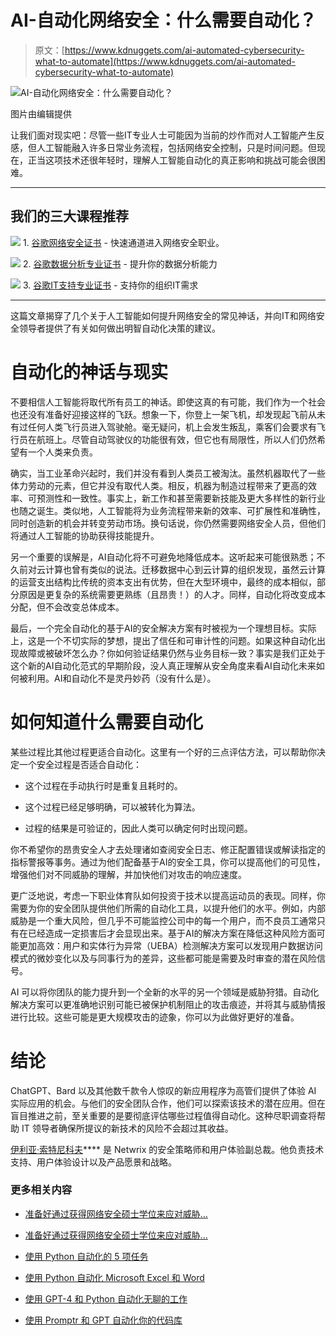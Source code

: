 # AI-自动化网络安全：什么需要自动化？

> 原文：[https://www.kdnuggets.com/ai-automated-cybersecurity-what-to-automate](https://www.kdnuggets.com/ai-automated-cybersecurity-what-to-automate)

![AI-自动化网络安全：什么需要自动化？](../Images/3a8b8baec599d9cae288c7cde97d6069.png)

图片由编辑提供

让我们面对现实吧：尽管一些IT专业人士可能因为当前的炒作而对人工智能产生反感，但人工智能融入许多日常业务流程，包括网络安全控制，只是时间问题。但现在，正当这项技术还很年轻时，理解人工智能自动化的真正影响和挑战可能会很困难。

* * *

## 我们的三大课程推荐

![](../Images/0244c01ba9267c002ef39d4907e0b8fb.png) 1\. [谷歌网络安全证书](https://www.kdnuggets.com/google-cybersecurity) - 快速通道进入网络安全职业。

![](../Images/e225c49c3c91745821c8c0368bf04711.png) 2\. [谷歌数据分析专业证书](https://www.kdnuggets.com/google-data-analytics) - 提升你的数据分析能力

![](../Images/0244c01ba9267c002ef39d4907e0b8fb.png) 3\. [谷歌IT支持专业证书](https://www.kdnuggets.com/google-itsupport) - 支持你的组织IT需求

* * *

这篇文章揭穿了几个关于人工智能如何提升网络安全的常见神话，并向IT和网络安全领导者提供了有关如何做出明智自动化决策的建议。

# 自动化的神话与现实

不要相信人工智能将取代所有员工的神话。即使这真的有可能，我们作为一个社会也还没有准备好迎接这样的飞跃。想象一下，你登上一架飞机，却发现起飞前从未有过任何人类飞行员进入驾驶舱。毫无疑问，机上会发生叛乱，乘客们会要求有飞行员在航班上。尽管自动驾驶仪的功能很有效，但它也有局限性，所以人们仍然希望有一个人类来负责。

确实，当工业革命兴起时，我们并没有看到人类员工被淘汰。虽然机器取代了一些体力劳动的元素，但它并没有取代人类。相反，机器为制造过程带来了更高的效率、可预测性和一致性。事实上，新工作和甚至需要新技能及更大多样性的新行业也随之诞生。类似地，人工智能将为业务流程带来新的效率、可扩展性和准确性，同时创造新的机会并转变劳动市场。换句话说，你仍然需要网络安全人员，但他们将通过人工智能的协助获得技能提升。

另一个重要的误解是，AI自动化将不可避免地降低成本。这听起来可能很熟悉；不久前对云计算也曾有类似的说法。迁移数据中心到云计算的组织发现，虽然云计算的运营支出结构比传统的资本支出有优势，但在大型环境中，最终的成本相似，部分原因是更复杂的系统需要更熟练（且昂贵！）的人才。同样，自动化将改变成本分配，但不会改变总体成本。

最后，一个完全自动化的基于AI的安全解决方案有时被视为一个理想目标。实际上，这是一个不切实际的梦想，提出了信任和可审计性的问题。如果这种自动化出现故障或被破坏怎么办？你如何验证结果仍然与业务目标一致？事实是我们正处于这个新的AI自动化范式的早期阶段，没人真正理解从安全角度来看AI自动化未来如何被利用。AI和自动化不是灵丹妙药（没有什么是）。

# 如何知道什么需要自动化

某些过程比其他过程更适合自动化。这里有一个好的三点评估方法，可以帮助你决定一个安全过程是否适合自动化：

+   这个过程在手动执行时是重复且耗时的。

+   这个过程已经足够明确，可以被转化为算法。

+   过程的结果是可验证的，因此人类可以确定何时出现问题。

你不希望你的昂贵安全人才去处理诸如查阅安全日志、修正配置错误或解读指定的指标警报等事务。通过为他们配备基于AI的安全工具，你可以提高他们的可见性，增强他们对不同威胁的理解，并加快他们对攻击的响应速度。

更广泛地说，考虑一下职业体育队如何投资于技术以提高运动员的表现。同样，你需要为你的安全团队提供他们所需的自动化工具，以提升他们的水平。例如，内部威胁是一个重大风险，但几乎不可能监控公司中的每一个用户，而不良员工通常只有在已经造成一定损害后才会显现出来。基于AI的解决方案在降低这种风险方面可能更加高效：用户和实体行为异常（UEBA）检测解决方案可以发现用户数据访问模式的微妙变化以及与同事行为的差异，这些都可能是需要及时审查的潜在风险信号。

AI 可以将你团队的能力提升到一个全新的水平的另一个领域是威胁狩猎。自动化解决方案可以更准确地识别可能已被保护机制阻止的攻击痕迹，并将其与威胁情报进行比较。这些可能是更大规模攻击的迹象，你可以为此做好更好的准备。

# 结论

ChatGPT、Bard 以及其他数千款令人惊叹的新应用程序为高管们提供了体验 AI 实际应用的机会。与他们的安全团队合作，他们可以探索该技术的潜在应用。但在盲目推进之前，至关重要的是要彻底评估哪些过程值得自动化。这种尽职调查将帮助 IT 领导者确保所提议的新技术的风险不会超过其收益。

**[](https://www.linkedin.com/in/iliasotnikov/?originalSubdomain=il)**[伊利亚·索特尼科夫](https://www.linkedin.com/in/iliasotnikov/?originalSubdomain=il)**** 是 Netwrix 的安全策略师和用户体验副总裁。他负责技术支持、用户体验设计以及产品愿景和战略。

### 更多相关内容

+   [准备好通过获得网络安全硕士学位来应对威胁…](https://www.kdnuggets.com/2022/07/baypath-prepared-manage-threat-ms-cybersecurity.html)

+   [准备好通过获得网络安全硕士学位来应对威胁…](https://www.kdnuggets.com/2022/12/baypath-prepared-manage-threat-ms-cybersecurity.html)

+   [使用 Python 自动化的 5 项任务](https://www.kdnuggets.com/2021/06/5-tasks-automate-python.html)

+   [使用 Python 自动化 Microsoft Excel 和 Word](https://www.kdnuggets.com/2021/08/automate-microsoft-excel-word-python.html)

+   [使用 GPT-4 和 Python 自动化无聊的工作](https://www.kdnuggets.com/2023/03/automate-boring-stuff-chatgpt-python.html)

+   [使用 Promptr 和 GPT 自动化你的代码库](https://www.kdnuggets.com/2023/04/automate-codebase-promptr-gpt.html)
